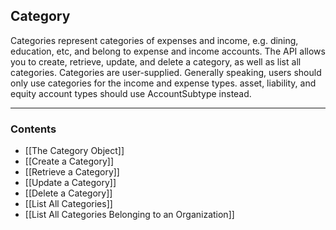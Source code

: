 ## Category


Categories represent categories of expenses and income, e.g. dining, education, etc, and belong to expense and income accounts. The API allows you to create, retrieve, update, and delete a category, as well as list all categories. Categories are user-supplied. Generally speaking, users should only use categories for the income and expense types. asset, liability, and equity account types should use AccountSubtype instead.
___
### Contents
- [[The Category Object]]
- [[Create a Category]]
- [[Retrieve a Category]]
- [[Update a Category]]
- [[Delete a Category]]
- [[List All Categories]]
- [[List All Categories Belonging to an Organization]]




